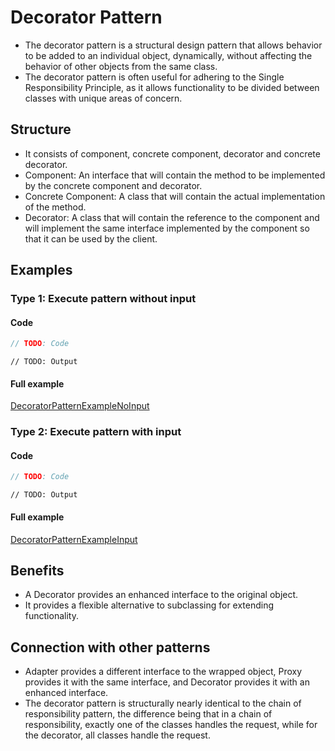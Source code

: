 ﻿
# Decorator Pattern

- The decorator pattern is a structural design pattern that allows behavior to be added to an individual object, dynamically, without affecting the behavior of other objects from the same class.
- The decorator pattern is often useful for adhering to the Single Responsibility Principle, as it allows functionality to be divided between classes with unique areas of concern.

## Structure

- It consists of component, concrete component, decorator and concrete decorator.
- Component: An interface that will contain the method to be implemented by the concrete component and decorator.
- Concrete Component: A class that will contain the actual implementation of the method.
- Decorator: A class that will contain the reference to the component and will implement the same interface implemented by the component so that it can be used by the client.


## Examples

### Type 1: Execute pattern without input

#### Code

```csharp
// TODO: Code
```
```
// TODO: Output
```

#### Full example

[DecoratorPatternExampleNoInput](./../../GofConsoleApp/Examples/Structural/DecoratorPattern/DecoratorPatternExampleNoInput.cs)


### Type 2: Execute pattern with input

#### Code

```csharp
// TODO: Code
```
```
// TODO: Output
```

#### Full example

[DecoratorPatternExampleInput](./../../GofConsoleApp/Examples/Structural/DecoratorPattern/DecoratorPatternExampleInput.cs)


## Benefits

- A Decorator provides an enhanced interface to the original object.
- It provides a flexible alternative to subclassing for extending functionality.

## Connection with other patterns

- Adapter provides a different interface to the wrapped object, Proxy provides it with the same interface, and Decorator provides it with an enhanced interface.
- The decorator pattern is structurally nearly identical to the chain of responsibility pattern, the difference being that in a chain of responsibility, exactly one of the classes handles the request, while for the decorator, all classes handle the request.